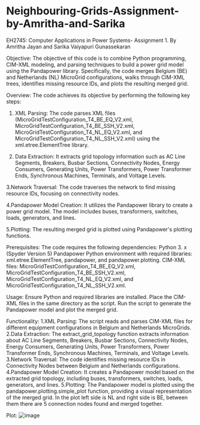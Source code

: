 # Neighbouring-Grids-Assignment-by-Amritha-and-Sarika
EH2745: Computer Applications in Power Systems- Assignment 1. By Amritha Jayan and Sarika Vaiyapuri Gunassekaran

Objective: The objective of this code is to combine Python programming, CIM-XML modeling, and parsing techniques to build a power grid model using the Pandapower library. Specifically, the code merges Belgium (BE) and Netherlands (NL) MicroGrid configurations, walks through CIM-XML trees, identifies missing resource IDs, and plots the resulting merged grid.

Overview: 
The code achieves its objective by performing the following key steps:

1. XML Parsing: The code parses XML files (MicroGridTestConfiguration_T4_BE_EQ_V2.xml, MicroGridTestConfiguration_T4_BE_SSH_V2.xml, MicroGridTestConfiguration_T4_NL_EQ_V2.xml, and MicroGridTestConfiguration_T4_NL_SSH_V2.xml) using the xml.etree.ElementTree library.

2. Data Extraction: It extracts grid topology information such as AC Line Segments, Breakers, Busbar Sections, Connectivity Nodes, Energy Consumers, Generating Units, Power Transformers, Power Transformer Ends, Synchronous Machines, Terminals, and Voltage Levels.

3.Network Traversal: The code traverses the network to find missing resource IDs, focusing on connectivity nodes.

4.Pandapower Model Creation: It utilizes the Pandapower library to create a power grid model. The model includes buses, transformers, switches, loads, generators, and lines.

5.Plotting: The resulting merged grid is plotted using Pandapower's plotting functions.

Prerequisites: 
The code requires the following dependencies:
Python 3. x (Spyder Version 5)
Pandapower
Python environment with required libraries: xml.etree.ElementTree, pandapower, and pandapower.plotting.
CIM-XML files: MicroGridTestConfiguration_T4_BE_EQ_V2.xml, MicroGridTestConfiguration_T4_BE_SSH_V2.xml, MicroGridTestConfiguration_T4_NL_EQ_V2.xml, and MicroGridTestConfiguration_T4_NL_SSH_V2.xml.

Usage:
Ensure Python and required libraries are installed.
Place the CIM-XML files in the same directory as the script.
Run the script to generate the Pandapower model and plot the merged grid.

Functionality:
1.XML Parsing: The script reads and parses CIM-XML files for different equipment configurations in Belgium and Netherlands MicroGrids.
2.Data Extraction: The extract_grid_topology function extracts information about AC Line Segments, Breakers, Busbar Sections, Connectivity Nodes, Energy Consumers, Generating Units, Power Transformers, Power Transformer Ends, Synchronous Machines, Terminals, and Voltage Levels.
3.Network Traversal: The code identifies missing resource IDs in Connectivity Nodes between Belgium and Netherlands configurations.
4.Pandapower Model Creation: It creates a Pandapower model based on the extracted grid topology, including buses, transformers, switches, loads, generators, and lines.
5.Plotting: The Pandapower model is plotted using the pandapower.plotting.simple_plot function, providing a visual representation of the merged grid. In the plot left side is NL and right side is BE, between them there are 5 connection nodes found and merged together.

Plot:
![image](https://github.com/SarikaVG/Neighbouring-Grids-Assignment-by-Amritha-and-Sarika/assets/129281256/4bbedbd7-e8ca-42c6-8708-93722f87355f)
